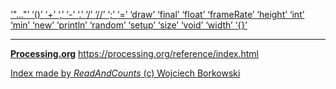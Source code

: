 [ ‘"..."’ ](https://openjdk.java.net/jeps/326)	[ ‘()’ ](https://processing.org/reference/parentheses.html)	[ ‘+’ ](https://processing.org/reference/addition.html)	[ ‘,’ ](https://processing.org/reference/comma.html)	[ ‘-’ ](https://processing.org/reference/minus.html)	[ ‘.’ ](https://processing.org/reference/dot.html)	[ ‘/’ ](https://processing.org/reference/divide.html)	[ ‘//’ ](https://processing.org/reference/comment.html)	[ ‘;’ ](https://processing.org/reference/semicolon.html)	[ ‘=’ ](https://processing.org/reference/assign.html)	[ ‘draw’ ](https://processing.org/reference/draw_.html)	[ ‘final’ ](https://processing.org/reference/final.html)	[ ‘float’ ](https://processing.org/reference/float.html)	[ ‘frameRate’ ](https://processing.org/reference/frameRate.html)	[ ‘height’ ](https://processing.org/reference/height.html)	[ ‘int’ ](https://processing.org/reference/int.html)	[ ‘min’ ](https://processing.org/reference/min_.html)	[ ‘new’ ](https://processing.org/reference/new.html)	[ ‘println’ ](https://processing.org/reference/println_.html)	[ ‘random’ ](https://processing.org/reference/random_.html)	[ ‘setup’ ](https://processing.org/reference/setup_.html)	[ ‘size’ ](https://processing.org/reference/size_.html)	[ ‘void’ ](https://processing.org/reference/void.html)	[ ‘width’ ](https://processing.org/reference/width.html)	[ ‘{}’ ](https://processing.org/reference/curlybraces.html)	


----
[__Processing.org__](http://Processing.org/) <https://processing.org/reference/index.html>


[Index made by _ReadAndCounts_ (c) Wojciech Borkowski](https://github.com/borkowsk/bookProcessingEN/tree/main/33_extensions/readandcounts)

